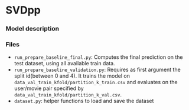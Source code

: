# SVDpp

### Model description



### Files
 - `run_prepare_baseline_final.py`: Computes the final prediction on the test dataset, using all available train data.
 - `run_prepare_baseline_validation.py`: Requires as first argument the split id(between 0 and 4). It trains the model on `data_val_train_kfold/partition_k_train.csv` and evaluates on the user/movie pair specified by `data_val_train_kfold/partition_k_val.csv`.
 - `dataset.py`: helper functions to load and save the dataset